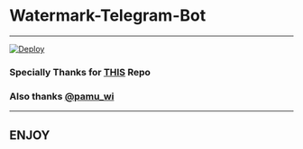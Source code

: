 # Watermark-Telegram-Bot

---

[![Deploy](https://www.herokucdn.com/deploy/button.svg)](https://heroku.com/deploy?template=https://github.com/rking32/watermark-telegram-bot)

### Specially Thanks for [THIS](https://github.com/ijustbsd/watermark-telegram-bot) Repo

### Also thanks [@pamu_wi](https://t.me/pamu_wi)

---

## ENJOY
